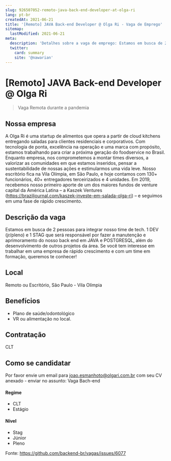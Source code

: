 ```yaml
---
slug: 926507052-remoto-java-back-end-developer-at-olga-ri
lang: pt-br
createdAt: 2021-06-21
title: '[Remoto] JAVA Back-end Developer @ Olga Ri - Vaga de Emprego'
sitemap:
  lastModified: 2021-06-21
meta:
  description: 'Detalhes sobre a vaga de emprego: Estamos em busca de 2 pessoas para integrar nosso time de tech. 1 DEV (jr/pleno) e 1 STAG que será responsável por fazer a manutenção e aprimoramento do nosso back end em JAVA e POSTGRESQL, além do desenvolvimento de outros projetos da área. Se você tem interesse em trabalhar em uma empresa de rápido crescimento e com um time em formação, queremos te conhecer!'
  twitter:
    card: summary
    site: '@nawarian'
---
```


# [Remoto] JAVA Back-end Developer @ Olga Ri

<!--
==================================================
Caso a vaga for remoto durante a pandemia informar no texto "Remoto durante o covid"
==================================================
-->
<!-- 
==================================================
POR FAVOR, SÓ POSTE SE A VAGA FOR PARA BACK-END!

Não faça distinção de gênero no título da vaga.

Use: "Back-End Developer" ao invés de 
"Desenvolvedor Back-End" \o/

Exemplo: `[São Paulo] Back-End Developer @ NOME DA EMPRESA`
==================================================
-->
<!--
==================================================
Caso a vaga for remoto durante a pandemia deixar a linha abaixo
==================================================
-->
> Vaga Remota durante a pandemia

## Nossa empresa

   A Olga Ri é uma startup de alimentos que opera a partir de cloud kitchens entregando saladas para clientes residenciais e corporativos. Com tecnologia de ponta, excelência na operação e uma marca com propósito, estamos trabalhando para criar a próxima geração do foodservice no Brasil.
   Enquanto empresa, nos comprometemos a montar times diversos, a valorizar as comunidades em que estamos inseridos, pensar a sustentabilidade de nossas ações e estimularmos uma vida leve.
Nosso escritório fica na Vila Olímpia, em São Paulo, e hoje contamos com 130+ funcionários, 40+ entregadores terceirizados e 4 unidades. Em 2019, recebemos nosso primeiro aporte de um dos maiores fundos de venture capital da América Latina – a Kaszek Ventures (https://braziljournal.com/kaszek-investe-em-salada-olga-ri) – e seguimos em uma fase de rápido crescimento.
   
## Descrição da vaga

Estamos em busca de 2 pessoas para integrar nosso time de tech. 1 DEV (jr/pleno) e 1 STAG que será responsável por fazer a manutenção e aprimoramento do nosso back end em JAVA e POSTGRESQL, além do desenvolvimento de outros projetos da área.
Se você tem interesse em trabalhar em uma empresa de rápido crescimento e com um time em formação, queremos te conhecer!

## Local

Remoto ou Escritório, São Paulo - Vila Olímpia

## Benefícios

- Plano de saúde/odontológico
- VR ou alimentação no local.

## Contratação
CLT

## Como se candidatar

Por favor envie um email para joao.esmanhoto@olgari.com.br com seu CV anexado - enviar no assunto: Vaga Bach-end

#### Regime
- CLT
- Estágio

#### Nível
- Stag
- Júnior
- Pleno




Fonte: https://github.com/backend-br/vagas/issues/6077